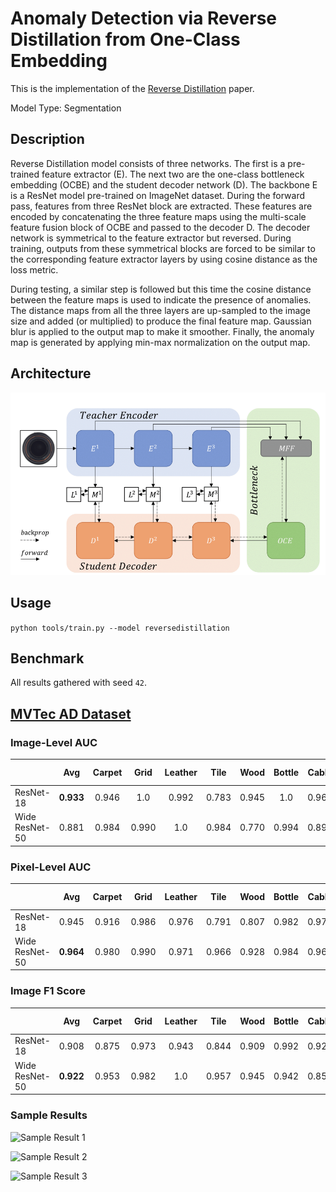 # Anomaly Detection via Reverse Distillation from One-Class Embedding

This is the implementation of the [Reverse Distillation](https://arxiv.org/pdf/2201.10703v2.pdf) paper.

Model Type: Segmentation

## Description

Reverse Distillation model consists of three networks. The first is a pre-trained feature extractor (E). The next two are the one-class bottleneck embedding (OCBE) and the student decoder network (D). The backbone E is a ResNet model pre-trained on ImageNet dataset. During the forward pass, features from three ResNet block are extracted. These features are encoded by concatenating the three feature maps using the multi-scale feature fusion block of OCBE and passed to the decoder D. The decoder network is symmetrical to the feature extractor but reversed. During training, outputs from these symmetrical blocks are forced to be similar to the corresponding feature extractor layers by using cosine distance as the loss metric.

During testing, a similar step is followed but this time the cosine distance between the feature maps is used to indicate the presence of anomalies. The distance maps from all the three layers are up-sampled to the image size and added (or multiplied) to produce the final feature map. Gaussian blur is applied to the output map to make it smoother. Finally, the anomaly map is generated by applying min-max normalization on the output map.

## Architecture

![Anomaly Detection via Reverse Distillation from One-Class Embedding Architecture](../../../docs/source/images/reversedistillation/architecture.png "Reverse Distillation Architecture")

## Usage

`python tools/train.py --model reversedistillation`

## Benchmark

All results gathered with seed `42`.

## [MVTec AD Dataset](https://www.mvtec.com/company/research/datasets/mvtec-ad)

### Image-Level AUC

|                |    Avg    | Carpet | Grid  | Leather | Tile  | Wood  | Bottle | Cable | Capsule | Hazelnut | Metal Nut | Pill  | Screw | Toothbrush | Transistor | Zipper |
| -------------- | :-------: | :----: | :---: | :-----: | :---: | :---: | :----: | :---: | :-----: | :------: | :-------: | :---: | :---: | :--------: | :--------: | :----: |
| ResNet-18      | **0.933** | 0.946  |  1.0  |  0.992  | 0.783 | 0.945 |  1.0   | 0.965 |  0.930  |  0.920   |    1.0    | 0.946 | 0.833 |   0.886    |   0.965    | 0.887  |
| Wide ResNet-50 |   0.881   | 0.984  | 0.990 |   1.0   | 0.984 | 0.770 | 0.994  | 0.892 |  0.718  |  0.996   |   0.991   | 0.709 | 0.948 |   0.925    |   0.861    | 0.457  |

### Pixel-Level AUC

|                |    Avg    | Carpet | Grid  | Leather | Tile  | Wood  | Bottle | Cable | Capsule | Hazelnut | Metal Nut | Pill  | Screw | Toothbrush | Transistor | Zipper |
| -------------- | :-------: | :----: | :---: | :-----: | :---: | :---: | :----: | :---: | :-----: | :------: | :-------: | :---: | :---: | :--------: | :--------: | :----: |
| ResNet-18      |   0.945   | 0.916  | 0.986 |  0.976  | 0.791 | 0.807 | 0.982  | 0.978 |  0.971  |  0.981   |   0.973   | 0.982 | 0.986 |   0.978    |   0.922    | 0.947  |
| Wide ResNet-50 | **0.964** | 0.980  | 0.990 |  0.971  | 0.966 | 0.928 | 0.984  | 0.969 |  0.962  |  0.986   |   0.989   | 0.983 | 0.990 |   0.989    |   0.905    | 0.859  |

### Image F1 Score

|                |    Avg    | Carpet | Grid  | Leather | Tile  | Wood  | Bottle | Cable | Capsule | Hazelnut | Metal Nut | Pill  | Screw | Toothbrush | Transistor | Zipper |
| -------------- | :-------: | :----: | :---: | :-----: | :---: | :---: | :----: | :---: | :-----: | :------: | :-------: | :---: | :---: | :--------: | :--------: | :----: |
| ResNet-18      |   0.908   | 0.875  | 0.973 |  0.943  | 0.844 | 0.909 | 0.992  | 0.920 |  0.933  |  0.891   |   0.989   | 0.943 | 0.840 |   0.875    |   0.770    | 0.918  |
| Wide ResNet-50 | **0.922** | 0.953  | 0.982 |   1.0   | 0.957 | 0.945 | 0.942  | 0.859 |  0.919  |  0.972   |   0.972   | 0.916 | 0.933 |   0.897    |   0.694    | 0.887  |

### Sample Results

![Sample Result 1](../../../docs/source/images/reversedistillation/results/0.png "Sample Result 1")

![Sample Result 2](../../../docs/source/images/reversedistillation/results/1.png "Sample Result 2")

![Sample Result 3](../../../docs/source/images/reversedistillation/results/2.png "Sample Result 3")

